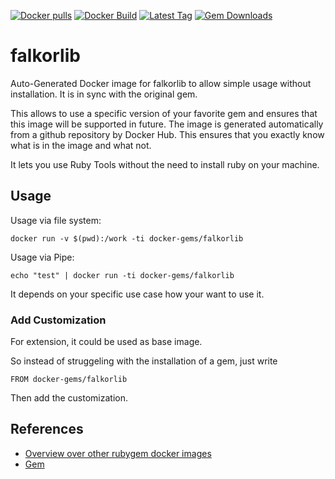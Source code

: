 [![Docker pulls](https://img.shields.io/docker/pulls/rubygem/falkorlib.svg)](https://hub.docker.com/r/rubygem/falkorlib/)
[![Docker Build](https://img.shields.io/docker/automated/rubygem/falkorlib.svg)](https://hub.docker.com/r/rubygem/falkorlib/)
[![Latest Tag](https://img.shields.io/github/tag/docker-rubygem/falkorlib.svg)](https://hub.docker.com/r/rubygem/falkorlib/)
[![Gem Downloads](https://img.shields.io/gem/dt/falkorlib.svg)](https://rubygems.org/gems/falkorlib/)
# falkorlib

Auto-Generated Docker image for falkorlib to allow simple usage without installation.
It is in sync with the original gem.

This allows to use a specific version of your favorite gem and ensures that this image will be supported in future.
The image is generated automatically from a github repository by Docker Hub.
This ensures that you exactly know what is in the image and what not.

It lets you use Ruby Tools without the need to install ruby on your machine.

## Usage

Usage via file system:

`docker run -v $(pwd):/work -ti docker-gems/falkorlib`

Usage via Pipe:

`echo "test" | docker run -ti docker-gems/falkorlib`

It depends on your specific use case how your want to use it.

### Add Customization

For extension, it could be used as base image.

So instead of struggeling with the installation of a gem, just write

`FROM docker-gems/falkorlib`

Then add the customization.

## References

 - [Overview over other rubygem docker images](https://github.com/thinkbot/docker-rubygem)
 - [Gem](https://rubygems.org/gems/falkorlib/)

